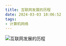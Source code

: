 ```yaml
---
title: 互联网发展的历程
date: 2024-03-03 18:06:52
tags:
- 计算机网络
---
```


![互联网发展的历程](/pic/基本功/编程基础/互联网发展的历程/互联网历史.jpeg)